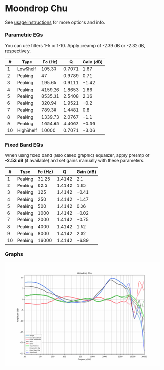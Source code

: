 # Moondrop Chu
See [usage instructions](https://github.com/jaakkopasanen/AutoEq#usage) for more options and info.

### Parametric EQs
You can use filters 1-5 or 1-10. Apply preamp of -2.39 dB or -2.32 dB, respectively.

|   # | Type      |   Fc (Hz) |      Q |   Gain (dB) |
|-----|-----------|-----------|--------|-------------|
|   1 | LowShelf  |    105.33 | 0.7071 |        1.67 |
|   2 | Peaking   |     47    | 0.9789 |        0.71 |
|   3 | Peaking   |    195.65 | 0.9111 |       -1.42 |
|   4 | Peaking   |   4159.26 | 1.8653 |        1.66 |
|   5 | Peaking   |   8535.31 | 2.5408 |        2.16 |
|   6 | Peaking   |    320.94 | 1.9521 |       -0.2  |
|   7 | Peaking   |    789.38 | 1.4481 |        0.8  |
|   8 | Peaking   |   1339.73 | 2.0767 |       -1.1  |
|   9 | Peaking   |   1654.65 | 4.4062 |       -0.36 |
|  10 | HighShelf |  10000    | 0.7071 |       -3.06 |

### Fixed Band EQs
When using fixed band (also called graphic) equalizer, apply preamp of **-2.53 dB** (if available) and set gains manually with these parameters.

|   # | Type    |   Fc (Hz) |      Q |   Gain (dB) |
|-----|---------|-----------|--------|-------------|
|   1 | Peaking |     31.25 | 1.4142 |        2.1  |
|   2 | Peaking |     62.5  | 1.4142 |        1.85 |
|   3 | Peaking |    125    | 1.4142 |       -0.41 |
|   4 | Peaking |    250    | 1.4142 |       -1.47 |
|   5 | Peaking |    500    | 1.4142 |        0.36 |
|   6 | Peaking |   1000    | 1.4142 |       -0.02 |
|   7 | Peaking |   2000    | 1.4142 |       -0.75 |
|   8 | Peaking |   4000    | 1.4142 |        1.52 |
|   9 | Peaking |   8000    | 1.4142 |        2.02 |
|  10 | Peaking |  16000    | 1.4142 |       -6.89 |

### Graphs
![](./Moondrop%20Chu.png)

